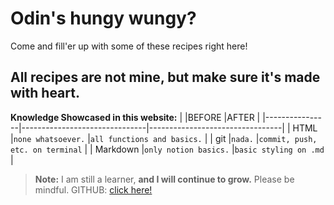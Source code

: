# Odin's hungy wungy?
Come and fill'er up with some of these recipes right here!

## All recipes are not mine, but make sure it's made with heart.

**Knowledge Showcased in this website:**
|                |BEFORE                         |AFTER                            |
|----------------|-------------------------------|---------------------------------|
|      HTML      |`none whatsoever.`             |`all functions and basics.`      |
|      git       |`nada.`                        |`commit, push, etc. on terminal` |
|    Markdown    |`only notion basics.`          |`basic styling on .md`           |

> **Note:** I am still a learner, **and I will continue to grow.** Please be mindful.
GITHUB: [click here!](https://github.com/PorthWenny/)
